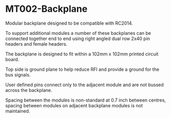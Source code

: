 # MT002-Backplane

Modular backplane designed to be compatible with RC2014.

To support additional modules a number of these backplanes can be connected together end to end using right angled dual row 2x40 pin headers and female headers.

The backplane is designed to fit within a 102mm x 102mm printed circuit board.

Top side is ground plane to help reduce RFI and provide a ground for the bus signals.

User defined pins connect only to the adjacent module and are not bussed across the backplane.

Spacing between the modules is non-standard at 0.7 inch between centres, spacing between modules on adjacent backplane modules is not maintained.
